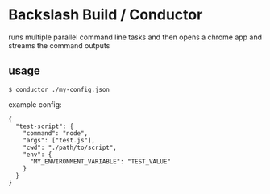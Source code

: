 # Backslash Build / Conductor

runs multiple parallel command line tasks and then opens a chrome app and streams the command outputs

## usage

```
$ conductor ./my-config.json
```

example config:

```
{
  "test-script": {
    "command": "node",
    "args": ["test.js"],
    "cwd": "./path/to/script",
    "env": {
      "MY_ENVIRONMENT_VARIABLE": "TEST_VALUE"
    }
  }
}
```
